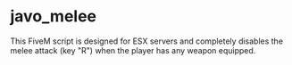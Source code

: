 # javo_melee
This FiveM script is designed for ESX servers and completely disables the melee attack (key "R") when the player has any weapon equipped.
